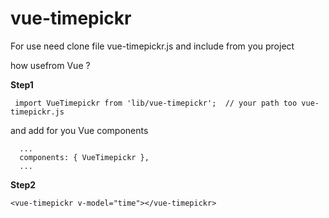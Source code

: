 # vue-timepickr

For use need clone file vue-timepickr.js and include from you project 

how usefrom Vue ?

**Step1**
```
 import VueTimepickr from 'lib/vue-timepickr';  // your path too vue-timepickr.js

```
and add for you Vue components

```
  ...
  components: { VueTimepickr },
  ...

```



**Step2**
```
<vue-timepickr v-model="time"></vue-timepickr>

```
